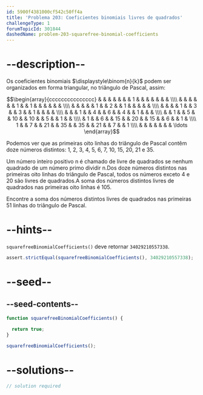 ```yaml
---
id: 5900f4381000cf542c50ff4a
title: 'Problema 203: Coeficientes binomiais livres de quadrados'
challengeType: 1
forumTopicId: 301844
dashedName: problem-203-squarefree-binomial-coefficients
---
```


# --description--

Os coeficientes binomiais $\displaystyle\binom{n}{k}$ podem ser organizados em forma triangular, no triângulo de Pascal, assim:

$$\begin{array}{ccccccccccccccc}
   &   &   &   &    &    &    &  1 &    &    &    &   &   &   &   \\\\
   &   &   &   &    &    &  1 &    & 1  &    &    &   &   &   &   \\\\
   &   &   &   &    &  1 &    &  2 &    &  1 &    &   &   &   &   \\\\
   &   &   &   &  1 &    &  3 &    &  3 &    &  1 &   &   &   &   \\\\
   &   &   & 1 &    &  4 &    &  6 &    &  4 &    & 1 &   &   &   \\\\
   &   & 1 &   &  5 &    & 10 &    & 10 &    &  5 &   & 1 &   &   \\\\
   & 1 &   & 6 &    & 15 &    & 20 &    & 15 &    & 6 &   & 1 &   \\\\
 1 &   & 7 &   & 21 &    & 35 &    & 35 &    & 21 &   & 7 &   & 1 \\\\
   &   &   &   &    &    &    & \ldots
\end{array}$$

Podemos ver que as primeiras oito linhas do triângulo de Pascal contêm doze números distintos: 1, 2, 3, 4, 5, 6, 7, 10, 15, 20, 21 e 35.

Um número inteiro positivo n é chamado de livre de quadrados se nenhum quadrado de um número primo dividir n.Dos doze números distintos nas primeiras oito linhas do triângulo de Pascal, todos os números exceto 4 e 20 são livres de quadrados.A soma dos números distintos livres de quadrados nas primeiras oito linhas é 105.

Encontre a soma dos números distintos livres de quadrados nas primeiras 51 linhas do triângulo de Pascal.

# --hints--

`squarefreeBinomialCoefficients()` deve retornar `34029210557338`.

```js
assert.strictEqual(squarefreeBinomialCoefficients(), 34029210557338);
```

# --seed--

## --seed-contents--

```js
function squarefreeBinomialCoefficients() {

  return true;
}

squarefreeBinomialCoefficients();
```

# --solutions--

```js
// solution required
```
